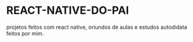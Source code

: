 # REACT-NATIVE-DO-PAI

projetos feitos com react native, oriundos de aulas e estudos autodidata feitos por mim.
